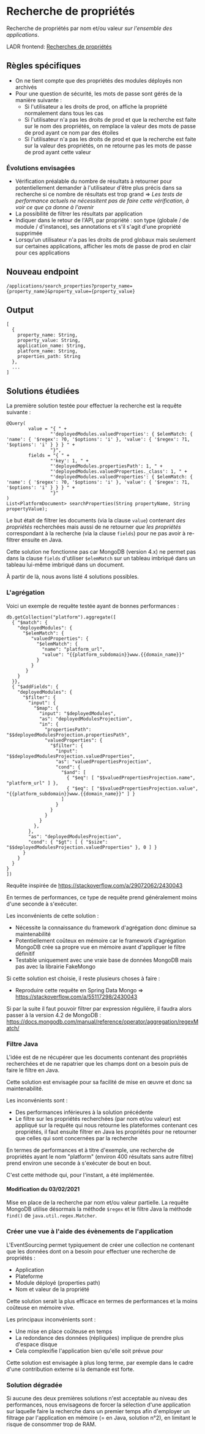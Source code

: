 # Recherche de propriétés

Recherche de propriétés par nom et/ou valeur *sur l'ensemble des applications*.

LADR frontend: [Recherches de propriétés](https://github.com/voyages-sncf-technologies/hesperides-gui/blob/master/tech_docs/lightweight-architecture-decision-records/properties_search.md)

## Règles spécifiques

* On ne tient compte que des propriétés des modules déployés non archivés
* Pour une question de sécurité, les mots de passe sont gérés de la manière suivante :
  * Si l'utilisateur a les droits de prod, on affiche la propriété normalement dans tous les cas
  * Si l'utilisateur n'a pas les droits de prod et que la recherche est faite sur le nom des propriétés, on remplace la valeur des mots de passe de prod ayant ce nom par des étoiles
  * Si l'utilisateur n'a pas les droits de prod et que la recherche est faite sur la valeur des propriétés, on ne retourne pas les mots de passe de prod ayant cette valeur
  
 ### Évolutions envisagées
 
* Vérification préalable du nombre de résultats à retourner pour potentiellement demander à l'utilisateur d'être plus
  précis dans sa recherche si ce nombre de résultats est trop grand => *Les tests de performance actuels ne nécessitent
  pas de faire cette vérification, à voir ce que ça donne à l'avenir*
* La possibilité de filtrer les résultats par application
* Indiquer dans le retour de l'API, par propriété : son type (globale / de module / d'instance), ses annotations et s'il
  s'agit d'une propriété supprimée
* Lorsqu'un utilisateur n'a pas les droits de prod globaux mais seulement sur certaines applications, afficher les mots
  de passe de prod en clair pour ces applications

## Nouveau endpoint

    /applications/search_properties?property_name={property_name}&property_value={property_value}
    
## Output

    [
      {
        property_name: String,
        property_value: String,
        application_name: String,
        platform_name: String,
        properties_path: String
      },
      ...
    ]

## Solutions étudiées

La première solution testée pour effectuer la recherche est la requête suivante :

    @Query(
            value = "{ " +
                    "'deployedModules.valuedProperties': { $elemMatch: { 'name': { '$regex': ?0, '$options': 'i' }, 'value': { '$regex': ?1, '$options': 'i' } } } " +
                    "}",
            fields = "{ " +
                    "'key': 1, " +
                    "'deployedModules.propertiesPath': 1, " +
                    "'deployedModules.valuedProperties._class': 1, " +
                    "'deployedModules.valuedProperties': { $elemMatch: { 'name': { '$regex': ?0, '$options': 'i' }, 'value': { '$regex': ?1, '$options': 'i' } } } " +
                    "}"
    )
    List<PlatformDocument> searchProperties(String propertyName, String propertyValue);

Le but était de filtrer les documents (via la clause `value`) contenant *des propriétés* recherchées mais aussi de ne retourner *que les propriétés* correspondant à la recherche (via la clause `fields`) pour ne pas avoir à re-filtrer ensuite en Java.

Cette solution ne fonctionne pas car MongoDB (version 4.x) ne permet pas dans la clause `fields` d'utiliser `$elemMatch` sur un tableau imbriqué dans un tableau lui-même imbriqué dans un document.

À partir de là, nous avons listé 4 solutions possibles.

### L'agrégation

Voici un exemple de requête testée ayant de bonnes performances :

    db.getCollection("platform").aggregate([
      { "$match": {
        "deployedModules": {
          "$elemMatch": {
             "valuedProperties": {
               "$elemMatch": {
                 "name": "platform_url",
                 "value": "{{platform_subdomain}}www.{{domain_name}}"
               }
             }
           }
        }
      }},
      { "$addFields": {
        "deployedModules": {
          "$filter": {
            "input": {
              "$map": {
                "input": "$deployedModules",
                "as": "deployedModulesProjection",
                "in": {
                  "propertiesPath": "$$deployedModulesProjection.propertiesPath",
                  "valuedProperties": {
                    "$filter": {
                      "input": "$$deployedModulesProjection.valuedProperties",
                      "as": "valuedPropertiesProjection",
                      "cond": {
                        "$and": [
                          { "$eq": [ "$$valuedPropertiesProjection.name", "platform_url" ] },
                          { "$eq": [ "$$valuedPropertiesProjection.value", "{{platform_subdomain}}www.{{domain_name}}" ] }
                        ]
                      }
                    }
                  }             
                }
              },
            },
            "as": "deployedModulesProjection",
            "cond": { "$gt": [ { "$size": "$$deployedModulesProjection.valuedProperties" }, 0 ] }
          }
        }
      }
    }
    ])

Requête inspirée de https://stackoverflow.com/a/29072062/2430043

En termes de performances, ce type de requête prend généralement moins d'une seconde à s'exécuter.

Les inconvénients de cette solution :
* Nécessite la connaissance du framework d'agrégation donc diminue sa maintenabilité
* Potentiellement coûteux en mémoire car le framework d'agrégation MongoDB crée sa propre vue en mémoire avant d'appliquer le filtre définitif
* Testable uniquement avec une vraie base de données MongoDB mais pas avec la librairie FakeMongo

Si cette solution est choisie, il reste plusieurs choses à faire :
* Reproduire cette requête en Spring Data Mongo => https://stackoverflow.com/a/55117298/2430043

Si par la suite il faut pouvoir filtrer par expression régulière, il faudra alors passer à la version 4.2 de MongoDB : https://docs.mongodb.com/manual/reference/operator/aggregation/regexMatch/

### Filtre Java

L'idée est de ne récupérer que les documents contenant des propriétés recherchées et de ne rapatrier que les champs dont on a besoin puis de faire le filtre en Java.

Cette solution est envisagée pour sa facilité de mise en œuvre et donc sa maintenabilité.

Les inconvénients sont :

* Des performances inférieures à la solution précédente
* Le filtre sur les propriétés recherchées (par nom et/ou valeur) est appliqué sur la requête qui nous retourne les
  plateformes contenant ces propriétés, il faut ensuite filtrer en Java les propriétés pour ne retourner que celles qui
  sont concernées par la recherche

En termes de performances et à titre d'exemple, une recherche de propriétés ayant le nom "platform" (environ 400
résultats sans autre filtre) prend environ une seconde à s'exécuter de bout en bout.

C'est cette méthode qui, pour l'instant, a été implémentée.

#### Modification du 03/02/2021

Mise en place de la recherche par nom et/ou valeur partielle.
La requête MongoDB utilise désormais la méthode `$regex`
et le filtre Java la méthode `find()` de `java.util.regex.Matcher`.

### Créer une vue à l'aide des évènements de l'application

L'EventSourcing permet typiquement de créer une collection ne contenant que les données dont on a besoin pour effectuer
une recherche de propriétés :

* Application
* Plateforme
* Module déployé (properties path)
* Nom et valeur de la propriété

Cette solution serait la plus efficace en termes de performances et la moins coûteuse en mémoire vive.

Les principaux inconvénients sont :
* Une mise en place coûteuse en temps
* La redondance des données (répliquées) implique de prendre plus d'espace disque
* Cela complexifie l'application bien qu'elle soit prévue pour

Cette solution est envisagée à plus long terme, par exemple dans le cadre d'une contribution externe si la demande est forte.

### Solution dégradée

Si aucune des deux premières solutions n'est acceptable au niveau des performances, nous envisageons de forcer la sélection d'une application sur laquelle faire la recherche dans un premier temps afin d'employer un filtrage par l'application en mémoire (= en Java, solution n°2), en limitant le risque de consommer trop de RAM.
